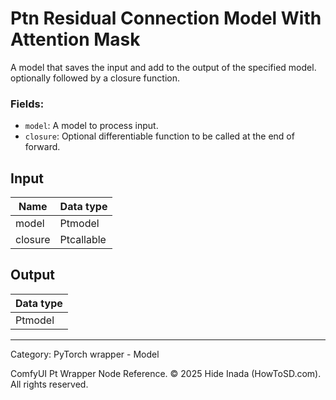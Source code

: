 # Ptn Residual Connection Model With Attention Mask
A model that saves the input and add to the output of the specified model.
optionally followed by a closure function.

### Fields:  
- `model`: A model to process input.
- `closure`: Optional differentiable function to be called at the end of forward.

## Input
| Name | Data type |
|---|---|
| model | Ptmodel |
| closure | Ptcallable |

## Output
| Data type |
|---|
| Ptmodel |

<HR>
Category: PyTorch wrapper - Model

ComfyUI Pt Wrapper Node Reference. © 2025 Hide Inada (HowToSD.com). All rights reserved.
